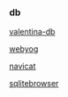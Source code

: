 ### db

[valentina-db](https://www.valentina-db.com/en/)

[webyog](https://www.webyog.com/)

[navicat](https://www.navicat.com/en/)

[sqlitebrowser](http://sqlitebrowser.org/)